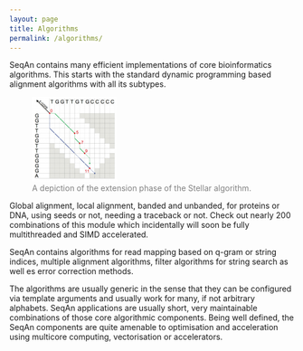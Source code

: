 ```yaml
---
layout: page
title: Algorithms
permalink: /algorithms/
---
```


SeqAn contains many efficient implementations of core bioinformatics algorithms. This starts with the standard dynamic programming based alignment algorithms with all its subtypes.
  <figure>
    <img src="/assets/images/overlay/algorithms_stellar.png">
    <figcaption style="color:grey;">A depiction of the extension phase of the Stellar algorithm.</figcaption>
  </figure>
Global alignment, local alignment, banded and unbanded, for proteins or DNA, using seeds or not, needing a traceback or not. Check out nearly 200 combinations of this module which incidentally will soon be fully multithreaded and SIMD accelerated.

SeqAn contains algorithms for read mapping based on q-gram or string indices, multiple alignment algorithms, filter algorithms for string search as well es error correction methods.

The algorithms are usually generic in the sense that they can be configured via template arguments and usually work for many, if not arbitrary  alphabets. SeqAn applications are usually short, very maintainable combinations of those core algorithmic components. Being well defined, the SeqAn components are quite amenable to optimisation and acceleration using multicore computing, vectorisation or accelerators.
